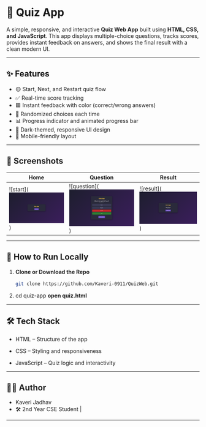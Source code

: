 # 🧠 Quiz App

A simple, responsive, and interactive **Quiz Web App** built using **HTML, CSS, and JavaScript**. This app displays multiple-choice questions, tracks scores, provides instant feedback on answers, and shows the final result with a clean modern UI.

---

## ✨ Features

- 🟡 Start, Next, and Restart quiz flow
- ✅ Real-time score tracking
- 🟥 Instant feedback with color (correct/wrong answers)
- 🔄 Randomized choices each time
- 📊 Progress indicator and animated progress bar
- 🌙 Dark-themed, responsive UI design
- 📱 Mobile-friendly layout

---

## 📸 Screenshots

| Home | Question | Result |
|------|----------|--------|
| ![start](![start image](image-2.png)) | ![question](![Q image](image.png)) | ![result](![Reslut image](image-1.png)) |

---

## 🚀 How to Run Locally

1. **Clone or Download the Repo**
   ```bash
   git clone https://github.com/Kaveri-0911/QuizWeb.git

2. cd quiz-app
**open quiz.html**

---

## 🛠️ Tech Stack

- HTML – Structure of the app

- CSS – Styling and responsiveness

- JavaScript – Quiz logic and interactivity

---



## 🧑‍💻 Author
- Kaveri Jadhav
- 🛠️ 2nd Year CSE Student | 

---

